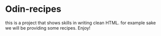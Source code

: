 # Odin-recipes

this is a project that shows skills in writing clean HTML. for example sake we will be providing some recipes. Enjoy!